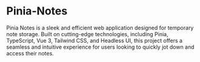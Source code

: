 # Pinia-Notes
Pinia Notes is a sleek and efficient web application designed for temporary note storage. Built on cutting-edge technologies, including Pinia, TypeScript, Vue 3, Tailwind CSS, and Headless UI, this project offers a seamless and intuitive experience for users looking to quickly jot down and access their notes.
